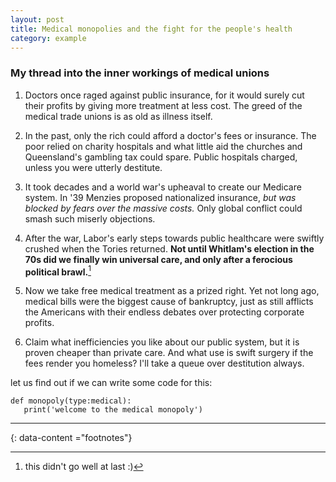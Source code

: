 ```yaml
---
layout: post
title: Medical monopolies and the fight for the people's health
category: example
---
```


### My thread into the inner workings of medical unions

1. Doctors once raged against public insurance, for it would surely cut their profits by giving more treatment at less cost. The greed of the medical trade unions is as old as illness itself.

2. In the past, only the rich could afford a doctor's fees or insurance. The poor relied on charity hospitals and what little aid the churches and Queensland's gambling tax could spare. Public hospitals charged, unless you were utterly destitute.

3. It took decades and a world war's upheaval to create our Medicare system. In '39 Menzies proposed nationalized insurance, *but was blocked by fears over the massive costs.* Only global conflict could smash such miserly objections.

4. After the war, Labor's early steps towards public healthcare were swiftly crushed when the Tories returned. **Not until Whitlam's election in the 70s did we finally win universal care, and only after a ferocious political brawl.**[^1]

5. Now we take free medical treatment as a prized right. Yet not long ago, medical bills were the biggest cause of bankruptcy, just as still afflicts the Americans with their endless debates over protecting corporate profits.

6. Claim what inefficiencies you like about our public system, but it is proven cheaper than private care. And what use is swift surgery if the fees render you homeless? I'll take a queue over destitution always.

let us find out if we can write some code for this:

```
def monopoly(type:medical):
   print('welcome to the medical monopoly')
```   

---
{: data-content ="footnotes"}

[^1]: this didn't go well at last :)


